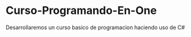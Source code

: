 Curso-Programando-En-One
========================

Desarrollaremos un curso basico de programacion haciendo uso de C#
